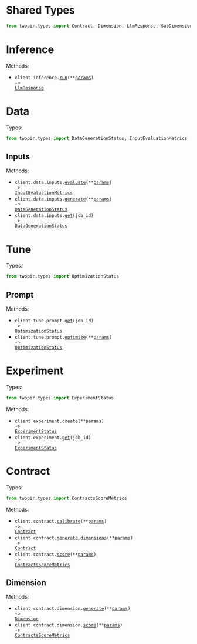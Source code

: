 # Shared Types

```python
from twopir.types import Contract, Dimension, LlmResponse, SubDimension
```

# Inference

Methods:

- <code title="post /inference/run">client.inference.<a href="./src/twopir/resources/inference.py">run</a>(\*\*<a href="src/twopir/types/inference_run_params.py">params</a>) -> <a href="./src/twopir/types/shared/llm_response.py">LlmResponse</a></code>

# Data

Types:

```python
from twopir.types import DataGenerationStatus, InputEvaluationMetrics
```

## Inputs

Methods:

- <code title="post /data/input/evaluate">client.data.inputs.<a href="./src/twopir/resources/data/inputs.py">evaluate</a>(\*\*<a href="src/twopir/types/data/input_evaluate_params.py">params</a>) -> <a href="./src/twopir/types/input_evaluation_metrics.py">InputEvaluationMetrics</a></code>
- <code title="post /data/input/generate">client.data.inputs.<a href="./src/twopir/resources/data/inputs.py">generate</a>(\*\*<a href="src/twopir/types/data/input_generate_params.py">params</a>) -> <a href="./src/twopir/types/data_generation_status.py">DataGenerationStatus</a></code>
- <code title="get /data/input/generate/{job_id}">client.data.inputs.<a href="./src/twopir/resources/data/inputs.py">get</a>(job_id) -> <a href="./src/twopir/types/data_generation_status.py">DataGenerationStatus</a></code>

# Tune

Types:

```python
from twopir.types import OptimizationStatus
```

## Prompt

Methods:

- <code title="get /tune/prompt/{job_id}">client.tune.prompt.<a href="./src/twopir/resources/tune/prompt.py">get</a>(job_id) -> <a href="./src/twopir/types/optimization_status.py">OptimizationStatus</a></code>
- <code title="post /tune/prompt">client.tune.prompt.<a href="./src/twopir/resources/tune/prompt.py">optimize</a>(\*\*<a href="src/twopir/types/tune/prompt_optimize_params.py">params</a>) -> <a href="./src/twopir/types/optimization_status.py">OptimizationStatus</a></code>

# Experiment

Types:

```python
from twopir.types import ExperimentStatus
```

Methods:

- <code title="post /experiments">client.experiment.<a href="./src/twopir/resources/experiment.py">create</a>(\*\*<a href="src/twopir/types/experiment_create_params.py">params</a>) -> <a href="./src/twopir/types/experiment_status.py">ExperimentStatus</a></code>
- <code title="get /experiments/{job_id}">client.experiment.<a href="./src/twopir/resources/experiment.py">get</a>(job_id) -> <a href="./src/twopir/types/experiment_status.py">ExperimentStatus</a></code>

# Contract

Types:

```python
from twopir.types import ContractsScoreMetrics
```

Methods:

- <code title="post /contracts/calibrate">client.contract.<a href="./src/twopir/resources/contract/contract.py">calibrate</a>(\*\*<a href="src/twopir/types/contract_calibrate_params.py">params</a>) -> <a href="./src/twopir/types/shared/contract.py">Contract</a></code>
- <code title="post /contracts/generate_dimensions">client.contract.<a href="./src/twopir/resources/contract/contract.py">generate_dimensions</a>(\*\*<a href="src/twopir/types/contract_generate_dimensions_params.py">params</a>) -> <a href="./src/twopir/types/shared/contract.py">Contract</a></code>
- <code title="post /contracts/score">client.contract.<a href="./src/twopir/resources/contract/contract.py">score</a>(\*\*<a href="src/twopir/types/contract_score_params.py">params</a>) -> <a href="./src/twopir/types/contracts_score_metrics.py">ContractsScoreMetrics</a></code>

## Dimension

Methods:

- <code title="post /contracts/dimensions/generate">client.contract.dimension.<a href="./src/twopir/resources/contract/dimension.py">generate</a>(\*\*<a href="src/twopir/types/contract/dimension_generate_params.py">params</a>) -> <a href="./src/twopir/types/shared/dimension.py">Dimension</a></code>
- <code title="post /contracts/dimensions/score">client.contract.dimension.<a href="./src/twopir/resources/contract/dimension.py">score</a>(\*\*<a href="src/twopir/types/contract/dimension_score_params.py">params</a>) -> <a href="./src/twopir/types/contracts_score_metrics.py">ContractsScoreMetrics</a></code>
